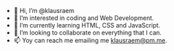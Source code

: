 - 👋 Hi, I’m @klausraem
- 👀 I’m interested in coding and Web Development.
- 🌱 I’m currently learning HTML, CSS and JavaScript.
- 💞️ I’m looking to collaborate on everything that I can.
- 📫 Yoy can reach me emailing me klausraem@pm.me.


<!---
klausraem/klausraem is a ✨ special ✨ repository because its `README.md` (this file) appears on your GitHub profile.
You can click the Preview link to take a look at your changes.
--->
